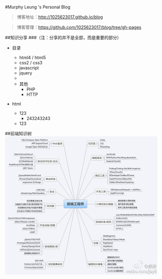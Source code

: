 #Murphy Leung 's Personal Blog

>博客地址：http://1025623017.github.io/blog

>博客管理：https://github.com/1025623017/blog/tree/gh-pages

##知识分享
###（注：分享的并不是全部，而是重要的部分）

* 目录
  * html4 / html5
  * css2 / css3
  * javascript
  * jquery
  * 
  * 其他
    * PHP
    * HTTP

* html
  * 123
    * 243243243
  * 123

##前端知识树
![GitHub Logo](images/tree.jpg)
